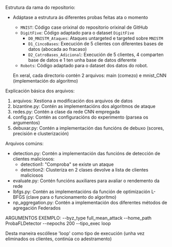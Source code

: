 Estrutura da rama do repositorio:
- Adáptase a estrutura ás diferentes probas feitas ata o momento
  - `MNIST`: Código case orixinal do repositorio orixinal de GitHub
  - `DigitFive`: Código adaptado para o dataset `DigitFive`
    - `D0_MNISTM_Ataques`: Ataques untargeted e targeted sobre `MNISTM`
    - `D1_CincoBases`: Execución de 5 clientes con diferentes bases de datos (abocada ao fracaso)
    - `D2_CatroBases_Adicional`: Execución de 5 clientes, 4 comparten base de datos e 1 ten unha base de datos diferente
  - `Robots`: Código adaptado para o dataset dos datos do robot.

  En xeral, cada directorio contén 2 arquivos: main (comezo) e mnist_CNN (implementación do algoritmo)

Explicación básica dos arquivos:
1. arquivos: Xestiona a modificación dos arquivos de datos
2. bizantine.py: Contén as implementacións dos algoritmos de ataque
3. redes.py: Contén a clase da rede CNN empregada
4. config.py: Contén as configuracións do experimento (parsea os argumentos)
5. debuxar.py: Contén a implementación das funcións de debuxo (scores, precisión e clusterización)


Arquivos comúns:
- detection.py: Contén a implementación das funcións de detección de clientes maliciosos:
  - detection1: "Comproba" se existe un ataque
  - detection2: Clusteriza en 2 clases devolve a lista de clientes maliciosos
- evaluate.py: Contén funcións auxiliares para avaliar o rendemento da rede
- lbfgs.py: Contén as implementacións da función de optimización L-BFGS (clave para o funcionamento do algoritmo)
- np_aggregation.py: Contén a implementación dos diferentes métodos de agregación Federados


ARGUMENTOS EXEMPLO:
--byz_type full_mean_attack --home_path ProbaFLDetector --nepochs 200 --tipo_exec loop

Desta maneira escóllese 'loop' como tipo de execución (unha vez eliminados os clientes, continúa co adestramento)